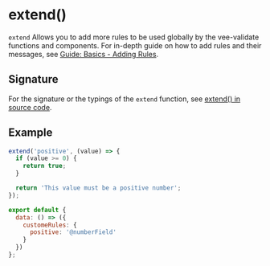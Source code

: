 # extend()

`extend` Allows you to add more rules to be used globally by the vee-validate functions and components. For in-depth guide on how to add rules and their messages, see [Guide: Basics - Adding Rules](../guide/basics.md#adding-rules).

## Signature

For the signature or the typings of the `extend` function, see [extend() in source code](https://github.com/logaretm/vee-validate/blob/master/src/extend.ts).

## Example

```js
extend('positive', (value) => {
  if (value >= 0) {
    return true;
  }

  return 'This value must be a positive number';
});

export default {
  data: () => ({
    customeRules: {
      positive: '@numberField'
    }
  })
};
```
